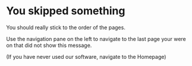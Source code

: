 # You skipped something
You should really stick to the order of the pages. 

Use the navigation pane on the left to navigate to the last page your were on that did not show this message.

(If you have never used our software, navigate to the Homepage)
